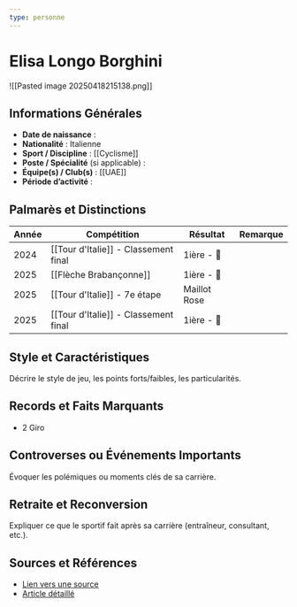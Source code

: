 ```yaml
---
type: personne
---
```

# Elisa Longo Borghini

![[Pasted image 20250418215138.png]]

## Informations Générales
- **Date de naissance** :  
- **Nationalité** :  Italienne
- **Sport / Discipline** : [[Cyclisme]]
- **Poste / Spécialité** (si applicable) :  
- **Équipe(s) / Club(s)** :  [[UAE]]
- **Période d’activité** :  

## Palmarès et Distinctions
| Année | Compétition                          | Résultat     | Remarque |
| ----- | ------------------------------------ | ------------ | -------- |
| 2024  | [[Tour d'Italie]] - Classement final | 1ière - 🥇   |          |
| 2025  | [[Flèche Brabançonne]]               | 1ière - 🥇   |          |
| 2025  | [[Tour d'Italie]] - 7e étape         | Maillot Rose |          |
| 2025  | [[Tour d'Italie]] - Classement final | 1ière - 🥇   |          |

## Style et Caractéristiques
Décrire le style de jeu, les points forts/faibles, les particularités.

## Records et Faits Marquants
- 2 Giro

## Controverses ou Événements Importants
Évoquer les polémiques ou moments clés de sa carrière.

## Retraite et Reconversion
Expliquer ce que le sportif fait après sa carrière (entraîneur, consultant, etc.).

## Sources et Références
- [Lien vers une source](#)
- [Article détaillé](#)

